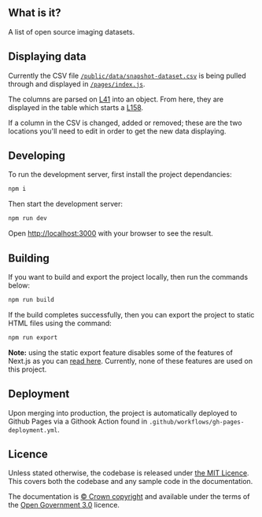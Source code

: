 ## What is it? 

A list of open source imaging datasets. 

## Displaying data

Currently the CSV file [`/public/data/snapshot-dataset.csv`](https://github.com/nhsx/open-source-imaging-data-sets/blob/main/public/data/snapshot-dataset.csv) is being pulled through and displayed in [`/pages/index.js`](https://github.com/nhsx/open-source-imaging-data-sets/blob/main/pages/index.js).

The columns are parsed on [L41](https://github.com/nhsx/open-source-imaging-data-sets/blob/c52345224dc3a70131d95a0d2dde85c13ea3d0e2/pages/index.js#L42) into an object. From here, they are displayed in the table which starts a [L158](https://github.com/nhsx/open-source-imaging-data-sets/blob/c52345224dc3a70131d95a0d2dde85c13ea3d0e2/pages/index.js#L158). 

If a column in the CSV is changed, added or removed; these are the two locations you'll need to edit in order to get the new data displaying. 

## Developing

To run the development server, first install the project dependancies:

```bash
npm i
```

Then start the development server: 

```bash
npm run dev
```

Open [http://localhost:3000](http://localhost:3000) with your browser to see the result.

## Building

If you want to build and export the project locally, then run the commands below: 

```bash
npm run build
```

If the build completes successfully, then you can export the project to static HTML files using the command: 

```bash
npm run export 
```

**Note:** using the static export feature disables some of the features of Next.js as you can [read here](https://nextjs.org/docs/advanced-features/static-html-export). Currently, none of these features are used on this project. 

## Deployment  

Upon merging into production, the project is automatically deployed to Github Pages via a Githook Action found in `.github/workflows/gh-pages-deployment.yml`. 

## Licence

Unless stated otherwise, the codebase is released under [the MIT Licence][mit].
This covers both the codebase and any sample code in the documentation.

The documentation is [© Crown copyright][copyright] and available under the terms
of the [Open Government 3.0][ogl] licence.

[mit]: LICENCE.md
[copyright]: http://www.nationalarchives.gov.uk/information-management/re-using-public-sector-information/uk-government-licensing-framework/crown-copyright/
[ogl]: http://www.nationalarchives.gov.uk/doc/open-government-licence/version/3/
